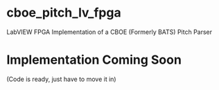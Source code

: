 # cboe_pitch_lv_fpga
LabVIEW FPGA Implementation of a CBOE (Formerly BATS) Pitch Parser

# Implementation Coming Soon
(Code is ready, just have to move it in)
